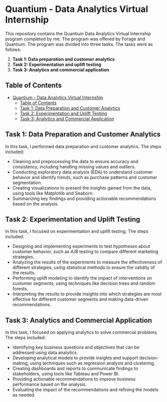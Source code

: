 # Quantium - Data Analytics Virtual Internship

This repository contains the Quantium Data Analytics Virtual Internship program completed by me. The program was offered by Forage and Quantium. The program was divided into three tasks. The tasks were as follows:

1. **Task 1: Data preparation and customer analytics**
2. **Task 2: Experimentation and uplift testing**
3. **Task 3: Analytics and commercial application**

## Table of Contents
  
- [Quantium - Data Analytics Virtual Internship](#quantium---data-analytics-virtual-internship)
  - [Table of Contents](#table-of-contents)
  - [Task 1: Data Preparation and Customer Analytics](#task-1-data-preparation-and-customer-analytics)
  - [Task 2: Experimentation and Uplift Testing](#task-2-experimentation-and-uplift-testing)
  - [Task 3: Analytics and Commercial Application](#task-3-analytics-and-commercial-application)

## Task 1: Data Preparation and Customer Analytics

In this task, I performed data preparation and customer analytics. The steps included:

- Cleaning and preprocessing the data to ensure accuracy and consistency, including handling missing values and outliers.
- Conducting exploratory data analysis (EDA) to understand customer behavior and identify trends, such as purchase patterns and customer segmentation.
- Creating visualizations to present the insights gained from the data, using tools like Matplotlib and Seaborn.
- Summarizing key findings and providing actionable recommendations based on the analysis.

## Task 2: Experimentation and Uplift Testing

In this task, I focused on experimentation and uplift testing. The steps included:

- Designing and implementing experiments to test hypotheses about customer behavior, such as A/B testing to compare different marketing strategies.
- Analyzing the results of the experiments to measure the effectiveness of different strategies, using statistical methods to ensure the validity of the results.
- Performing uplift modeling to identify the impact of interventions on customer segments, using techniques like decision trees and random forests.
- Interpreting the results to provide insights into which strategies are most effective for different customer segments and making data-driven recommendations.

## Task 3: Analytics and Commercial Application

In this task, I focused on applying analytics to solve commercial problems. The steps included:

- Identifying key business questions and objectives that can be addressed using data analytics.
- Developing analytical models to provide insights and support decision-making, using techniques such as regression analysis and clustering.
- Creating dashboards and reports to communicate findings to stakeholders, using tools like Tableau and Power BI.
- Providing actionable recommendations to improve business performance based on the analysis.
- Evaluating the impact of the recommendations and refining the models as needed.
